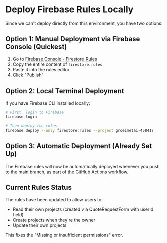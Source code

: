 # Deploy Firebase Rules Locally

Since we can't deploy directly from this environment, you have two options:

## Option 1: Manual Deployment via Firebase Console (Quickest)

1. Go to [Firebase Console - Firestore Rules](https://console.firebase.google.com/project/groeimetai-458417/firestore/rules)
2. Copy the entire content of `firestore.rules`
3. Paste it into the rules editor
4. Click "Publish"

## Option 2: Local Terminal Deployment

If you have Firebase CLI installed locally:

```bash
# First, login to Firebase
firebase login

# Then deploy the rules
firebase deploy --only firestore:rules --project groeimetai-458417
```

## Option 3: Automatic Deployment (Already Set Up)

The Firebase rules will now be automatically deployed whenever you push to the main branch, as part of the GitHub Actions workflow.

## Current Rules Status

The rules have been updated to allow users to:
- Read their own projects (created via QuoteRequestForm with userId field)
- Create projects when they're the owner
- Update their own projects

This fixes the "Missing or insufficient permissions" error.